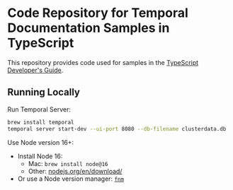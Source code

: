 # Code Repository for Temporal Documentation Samples in TypeScript

This repository provides code used for samples in the [TypeScript Developer's Guide](https://docs.temporal.io/dev-guide/typescript).

## Running Locally

Run Temporal Server:

```sh
brew install temporal
temporal server start-dev --ui-port 8080 --db-filename clusterdata.db
```

Use Node version 16+:

- Install Node 16:
  - Mac: `brew install node@16`
  - Other: [nodejs.org/en/download/](https://nodejs.org/en/download/)
- Or use a Node version manager: [`fnm`](https://github.com/Schniz/fnm#readme)
